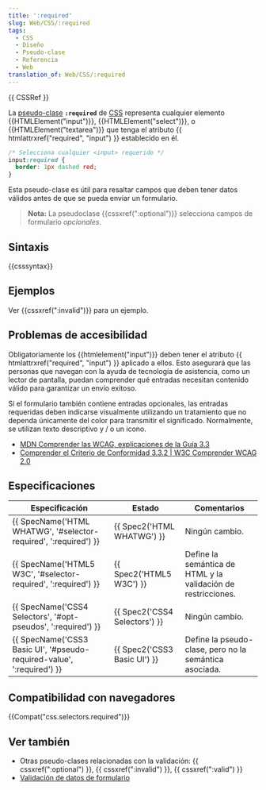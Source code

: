 ```yaml
---
title: ':required'
slug: Web/CSS/:required
tags:
  - CSS
  - Diseño
  - Pseudo-clase
  - Referencia
  - Web
translation_of: Web/CSS/:required
---
```


{{ CSSRef }}

La [pseudo-clase](/es/docs/Web/CSS/Pseudo-classes) **`:required`** de [CSS](/es/docs/Web/CSS) representa cualquier elemento {{HTMLElement("input")}}, {{HTMLElement("select")}}, o {{HTMLElement("textarea")}} que tenga el atributo {{ htmlattrxref("required", "input") }} establecido en él.

```css
/* Selecciona cualquier <input> requerido */
input:required {
  border: 1px dashed red;
}
```

Esta pseudo-clase es útil para resaltar campos que deben tener datos válidos antes de que se pueda enviar un formulario.

> **Nota:** La pseudoclase {{cssxref(":optional")}} selecciona campos de formulario _opcionales_.

## Sintaxis

{{csssyntax}}

## Ejemplos

Ver {{cssxref(":invalid")}} para un ejemplo.

## Problemas de accesibilidad

Obligatoriamente los {{htmlelement("input")}} deben tener el atributo {{ htmlattrxref("required", "input") }} aplicado a ellos. Esto asegurará que las personas que navegan con la ayuda de tecnología de asistencia, como un lector de pantalla, puedan comprender qué entradas necesitan contenido válido para garantizar un envío exitoso.

Si el formulario también contiene entradas opcionales, las entradas requeridas deben indicarse visualmente utilizando un tratamiento que no dependa únicamente del color para transmitir el significado. Normalmente, se utilizan texto descriptivo y / o un icono.

- [MDN Comprender las WCAG, explicaciones de la Guía 3.3](/es/docs/Web/Accessibility/Understanding_WCAG/Understandable#Guideline_3.3_%E2%80%94_Input_Assistance_Help_users_avoid_and_correct_mistakes)
- [Comprender el Criterio de Conformidad 3.3.2 | W3C Comprender WCAG 2.0](https://www.w3.org/TR/UNDERSTANDING-WCAG20/minimize-error-cues.html)

## Especificaciones

| Especificación                                                                               | Estado                                   | Comentarios                                                   |
| -------------------------------------------------------------------------------------------- | ---------------------------------------- | ------------------------------------------------------------- |
| {{ SpecName('HTML WHATWG', '#selector-required', ':required') }}         | {{ Spec2('HTML WHATWG') }}     | Ningún cambio.                                                |
| {{ SpecName('HTML5 W3C', '#selector-required', ':required') }}         | {{ Spec2('HTML5 W3C') }}         | Define la semántica de HTML y la validación de restricciones. |
| {{ SpecName('CSS4 Selectors', '#opt-pseudos', ':required') }}             | {{ Spec2('CSS4 Selectors') }} | Ningún cambio.                                                |
| {{ SpecName('CSS3 Basic UI', '#pseudo-required-value', ':required') }} | {{ Spec2('CSS3 Basic UI') }}     | Define la pseudo-clase, pero no la semántica asociada.        |

## Compatibilidad con navegadores

{{Compat("css.selectors.required")}}

## Ver también

- Otras pseudo-clases relacionadas con la validación: {{ cssxref(":optional") }}, {{ cssxref(":invalid") }}, {{ cssxref(":valid") }}
- [Validación de datos de formulario](/es/docs/Learn/HTML/Forms/Form_validation)
